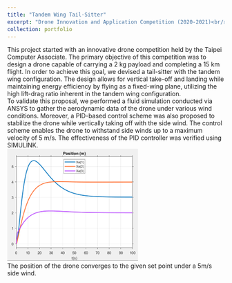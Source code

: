 ```yaml
---
title: "Tandem Wing Tail-Sitter"
excerpt: "Drone Innovation and Application Competition (2020-2021)<br/><img src='/images/tail_sitter.png' width='400px' height='auto'/>"
collection: portfolio
---
```

This project started with an innovative drone competition held by the Taipei Computer Associate. The primary objective of this competition was to design a drone capable of carrying a 2 kg payload and completing a 15 km flight. In order to achieve this goal, we devised a tail-sitter with the tandem wing configuration. The design allows for vertical take-off and landing while maintaining energy efficiency by flying as a fixed-wing plane, utilizing the high lift-drag ratio inherent in the tandem wing configuration.  
To validate this proposal, we performed a fluid simulation conducted via ANSYS to gather the aerodynamic data of the drone under various wind conditions. Moreover, a PID-based control scheme was also proposed to stabilize the drone while vertically taking off with the side wind. The control scheme enables the drone to withstand side winds up to a maximum velocity of 5 m/s. The effectiveness of the PID controller was verified using SIMULINK.  
<img src='/images/tail_sitter_position.png'/>  
The position of the drone converges to the given set point under a 5m/s side wind.


